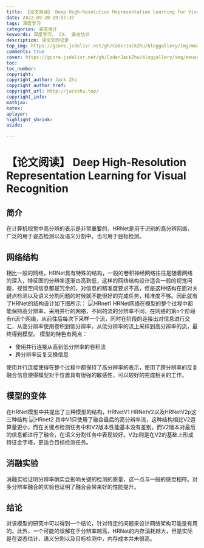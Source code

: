 ```yaml
---
title: 【论文阅读】 Deep High-Resolution Representation Learning for Visual Recognition
date: 2022-09-20 19:57:37
tags: 深度学习
categories: 姿态估计
keywords: 深度学习、 CV、 姿态估计
description: 读论文的记录
top_img: https://gcore.jsdelivr.net/gh/CoderJackZhu/bloggallery/img/mouse.jpg
comments: true
cover: https://gcore.jsdelivr.net/gh/CoderJackZhu/bloggallery/img/mouse.jpg
toc:
toc_number:
copyright:
copyright_author: Jack Zhu
copyright_author_href: 
copyright_url: http://jackzhu.top/
copyright_info: 
mathjax: 
katex: 
aplayer: 
highlight_shrink: 
aside: 

---
```


# 【论文阅读】 Deep High-Resolution Representation Learning for Visual Recognition

## 简介
在计算机视觉中高分辨的表示是非常重要的，HRNet是用于识别的高分辨网络，广泛的用于姿态检测以及语义分割中，也可用于目标检测。
## 网络结构
相比一般的网络，HRNet具有特殊的结构，一般的卷积神经网络往往是随着网络的深入，特征图的分辨率逐渐由高到低，这样的网络结构设计适合一般的视觉问题，视觉空间信息都是冗余的，对信息的精准度要求不高，但是这种结构在面对关键点检测以及语义分割问题的时候就不能很好的完成任务，精准度不够。因此就有了HRNet的结构设计如下图所示：
![HRnet1](https://gcore.jsdelivr.net/gh/CoderJackZhu/bloggallery/img/HRnet1.png)
HRNet网络在模型的整个过程中都能保持高分辨率，采用并行的网络，不同的流的分辨率不同，在网络的第n个阶段有n流个网络，从前往后每次下采样一个流，同时在阶段的连接出对信息进行交汇，从高分辨率使用卷积到低分辨率，从低分辨率的流上采样到高分辨率的流，最终得到模型。
模型的特色有两点：

- 使用并行连接从高到低分辨率的卷积流
- 跨分辨率反复交换信息

使用并行连接使得在整个过程中都保持了高分辨率的表示，使用了跨分辨率的反复融合信息使得模型对于位置具有很强的敏感性，可以较好的完成相关的工作。
## 模型的变体
在HRNet模型中共提出了三种模型的结构，HRNetV1 HRNetV2以及HRNetV2p这三种结构
![HRnet2](https://gcore.jsdelivr.net/gh/CoderJackZhu/bloggallery/img/HRnet2.png)
其中V1只使用了融合最后的高分辨率流，这种结构相比V2运算量更小，而在关键点检测任务中和V2版本性能基本没有差别。而V2版本对最后的信息都进行了融合，在语义分割任务中表现较好。V2p则是在V2的基础上形成特征金字塔，更适合目标检测任务。

## 消融实验
消融实验证明分辨率确实会影响关键的检测的质量，这一点与一般的感觉相符。对多分辨率融合的实验也证明了融合会带来好的性能提升。

## 结论
对该模型的研究中可以得到一个结论，针对特定的问题来设计网络架构可能是有用的。此外，一个可能的误解在于分辨率越高，HRNet的内存消耗越大，但是实际是在姿态估计、语义分割以及目标检测中，内存成本并未很高。